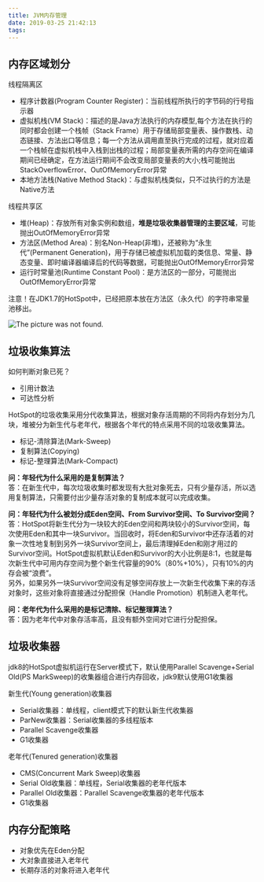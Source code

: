 ```yaml
---
title: JVM内存管理
date: 2019-03-25 21:42:13
tags:
---
```


## **内存区域划分**

线程隔离区
- 程序计数器(Program Counter Register)：当前线程所执行的字节码的行号指示器
- 虚拟机栈(VM Stack)：描述的是Java方法执行的内存模型,每个方法在执行的同时都会创建一个栈帧（Stack Frame）用于存储局部变量表、操作数栈、动态链接、方法出口等信息；每一个方法从调用直至执行完成的过程，就对应着一个栈帧在虚拟机栈中入栈到出栈的过程；局部变量表所需的内存空间在编译期间已经确定，在方法运行期间不会改变局部变量表的大小;栈可能抛出StackOverflowError、OutOfMemoryError异常
- 本地方法栈(Native Method Stack)：与虚拟机栈类似，只不过执行的方法是Native方法

线程共享区
- 堆(Heap)：存放所有对象实例和数组，**堆是垃圾收集器管理的主要区域**，可能抛出OutOfMemoryError异常
- 方法区(Method Area)：别名Non-Heap(非堆)，还被称为“永生代”(Permanent Generation)，用于存储已被虚拟机加载的类信息、常量、静态变量、即时编译器编译后的代码等数据，可能抛出OutOfMemoryError异常
- 运行时常量池(Runtime Constant Pool)：是方法区的一部分，可能抛出OutOfMemoryError异常

注意！在JDK1.7的HotSpot中，已经把原本放在方法区（永久代）的字符串常量池移出。

![The picture was not found.](https://jiahuixyz.github.io/img-service/img/jvm-runtime-data-area.png)
<!--more-->
## **垃圾收集算法**

如何判断对象已死？
- 引用计数法
- 可达性分析

HotSpot的垃圾收集采用分代收集算法，根据对象存活周期的不同将内存划分为几块，堆被分为新生代与老年代，根据各个年代的特点采用不同的垃圾收集算法。

- 标记-清除算法(Mark-Sweep)
- 复制算法(Copying)
- 标记-整理算法(Mark-Compact)

**问：年轻代为什么采用的是复制算法？**<br>
答：在新生代中，每次垃圾收集时都发现有大批对象死去，只有少量存活，所以选用复制算法，只需要付出少量存活对象的复制成本就可以完成收集。

**问：年轻代为什么被划分成Eden空间、From Survivor空间、To Survivor空间？**<br>
答：HotSpot将新生代分为一块较大的Eden空间和两块较小的Survivor空间，每次使用Eden和其中一块Survivor。当回收时，将Eden和Survivor中还存活着的对象一次性地复制到另外一块Survivor空间上，最后清理掉Eden和刚才用过的Survivor空间。HotSpot虚拟机默认Eden和Survivor的大小比例是8:1，也就是每次新生代中可用内存空间为整个新生代容量的90%（80%+10%），只有10%的内存会被“浪费”。<br>
另外，如果另外一块Survivor空间没有足够空间存放上一次新生代收集下来的存活对象时，这些对象将直接通过分配担保（Handle Promotion）机制进入老年代。

**问：老年代为什么采用的是标记清除、标记整理算法？**<br>
答：因为老年代中对象存活率高，且没有额外空间对它进行分配担保。

## **垃圾收集器**

jdk8的HotSpot虚拟机运行在Server模式下，默认使用Parallel Scavenge+Serial Old(PS MarkSweep)的收集器组合进行内存回收，jdk9默认使用G1收集器

新生代(Young generation)收集器
- Serial收集器：单线程，client模式下的默认新生代收集器
- ParNew收集器：Serial收集器的多线程版本
- Parallel Scavenge收集器
- G1收集器

老年代(Tenured generation)收集器
- CMS(Concurrent Mark Sweep)收集器
- Serial Old收集器：单线程，Serial收集器的老年代版本
- Parallel Old收集器：Parallel Scavenge收集器的老年代版本
- G1收集器

## **内存分配策略**

- 对象优先在Eden分配
- 大对象直接进入老年代
- 长期存活的对象将进入老年代